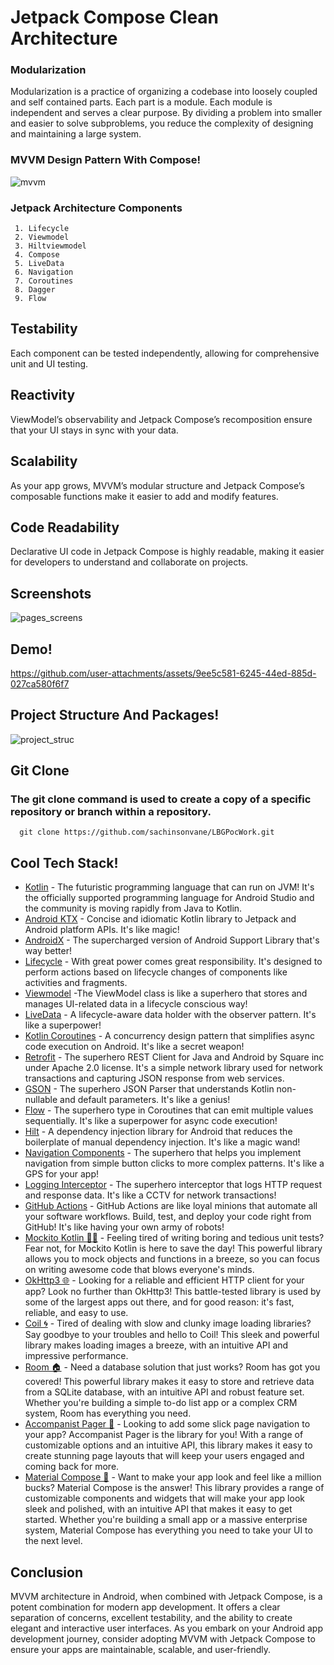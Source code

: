 # Jetpack Compose Clean Architecture
### Modularization 
Modularization is a practice of organizing a codebase into loosely coupled and self contained parts. Each part is a module. Each module is independent and serves a clear purpose. By dividing a problem into smaller and easier to solve subproblems, you reduce the complexity of designing and maintaining a large system.
### MVVM Design Pattern With Compose!
![mvvm](https://github.com/user-attachments/assets/76c67e00-1455-4e55-9011-68feac59e51b)


### Jetpack Architecture Components 

     1. Lifecycle
     2. Viewmodel
     3. Hiltviewmodel
     4. Compose
     5. LiveData
     6. Navigation
     7. Coroutines
     8. Dagger
     9. Flow
## Testability
Each component can be tested independently, allowing for comprehensive unit and UI testing.
## Reactivity
ViewModel’s observability and Jetpack Compose’s recomposition ensure that your UI stays in sync with your data.
## Scalability
As your app grows, MVVM’s modular structure and Jetpack Compose’s composable functions make it easier to add and modify features.
## Code Readability
Declarative UI code in Jetpack Compose is highly readable, making it easier for developers to understand and collaborate on projects.
## Screenshots
![pages_screens](https://github.com/user-attachments/assets/dc2946b5-70be-4484-b9ad-d27d4df1e6f5)

## Demo!


https://github.com/user-attachments/assets/9ee5c581-6245-44ed-885d-027ca580f6f7


## Project Structure And Packages!
![project_struc](https://github.com/user-attachments/assets/ae7bcb2b-7060-48fb-a448-2e8fcbd8675b)


## Git Clone 
### The git clone command is used to create a copy of a specific repository or branch within a repository.
      git clone https://github.com/sachinsonvane/LBGPocWork.git
## Cool Tech Stack!
- [Kotlin](https://developer.android.com/kotlin) - The futuristic programming language that can run on JVM! It's the officially supported programming language for Android Studio and the community is
  moving rapidly from Java to Kotlin.
- [Android KTX](https://developer.android.com/kotlin/ktx.html) - Concise and idiomatic Kotlin library to Jetpack and Android platform APIs. It's like magic!
- [AndroidX](https://developer.android.com/jetpack/androidx) - The supercharged version of Android Support Library that's way better!
- [Lifecycle](https://developer.android.com/topic/libraries/architecture/lifecycle) - With great power comes great responsibility. It's designed to perform actions based on lifecycle changes of
  components like activities and fragments.
- [Viewmodel](https://developer.android.com/topic/libraries/architecture/viewmodel) -The ViewModel class is like a superhero that stores and manages UI-related data in a lifecycle conscious way!
- [LiveData](https://developer.android.com/topic/libraries/architecture/livedata) - A lifecycle-aware data holder with the observer pattern. It's like a superpower!
- [Kotlin Coroutines](https://developer.android.com/kotlin/coroutines) - A concurrency design pattern that simplifies async code execution on Android. It's like a secret weapon!
- [Retrofit](https://square.github.io/retrofit) - The superhero REST Client for Java and Android by Square inc under Apache 2.0 license. It's a simple network library used for network transactions and
  capturing JSON response from web services.
- [GSON](https://github.com/square/gson) - The superhero JSON Parser that understands Kotlin non-nullable and default parameters. It's like a genius!
- [Flow](https://developer.android.com/kotlin/flow) - The superhero type in Coroutines that can emit multiple values sequentially. It's like a superpower for async code execution!
- [Hilt](https://developer.android.com/training/dependency-injection/hilt-android) - A dependency injection library for Android that reduces the boilerplate of manual dependency injection. It's like a
  magic wand!
- [Navigation Components](https://developer.android.com/guide/navigation/navigation-getting-started) - The superhero that helps you implement navigation from simple button clicks to more complex
  patterns. It's like a GPS for your app!
- [Logging Interceptor](https://github.com/square/okhttp/blob/master/okhttp-logging-interceptor/README.md) - The superhero interceptor that logs HTTP request and response data. It's like a CCTV for
  network transactions!
- [GitHub Actions](https://github.com/features/actions) - GitHub Actions are like loyal minions that automate all your software workflows. Build, test, and deploy your code right from GitHub! It's
  like having your own army of robots!
- [Mockito Kotlin 👨‍🔬](https://github.com/mockito/mockito-kotlin) - Feeling tired of writing boring and tedious unit tests? Fear not, for Mockito Kotlin is here to save the day! This powerful library
  allows you to mock objects and functions in a breeze, so you can focus on writing awesome code that blows everyone's minds.
- [OkHttp3 🌐](https://github.com/square/okhttp) - Looking for a reliable and efficient HTTP client for your app? Look no further than OkHttp3! This battle-tested library is used by some of the largest
  apps out there, and for good reason: it's fast, reliable, and easy to use.
- [Coil 🌀](https://github.com/coil-kt/coil) - Tired of dealing with slow and clunky image loading libraries? Say goodbye to your troubles and hello to Coil! This sleek and powerful library makes
  loading images a breeze, with an intuitive API and impressive performance.
- [Room 🏠](https://developer.android.com/training/data-storage/room) - Need a database solution that just works? Room has got you covered! This powerful library makes it easy to store and retrieve
  data from a SQLite database, with an intuitive API and robust feature set. Whether you're building a simple to-do list app or a complex CRM system, Room has everything you need.
- [Accompanist Pager 📜](https://github.com/google/accompanist/tree/main/pager) - Looking to add some slick page navigation to your app? Accompanist Pager is the library for you! With a range of
  customizable options and an intuitive API, this library makes it easy to create stunning page layouts that will keep your users engaged and coming back for more.
- [Material Compose 💄](https://github.com/material-components/material-components-android-compose) - Want to make your app look and feel like a
  million bucks? Material Compose is the answer! This library provides a range of customizable components and widgets that will make your app look sleek and polished, with an intuitive API that makes it
  easy to get started. Whether you're building a small app or a massive enterprise system, Material Compose has everything you need to take your UI to the next level.
## Conclusion
MVVM architecture in Android, when combined with Jetpack Compose, is a potent combination for modern app development. It offers a clear separation of concerns, excellent testability, and the ability to create elegant and interactive user interfaces. As you embark on your Android app development journey, consider adopting MVVM with Jetpack Compose to ensure your apps are maintainable, scalable, and user-friendly.
